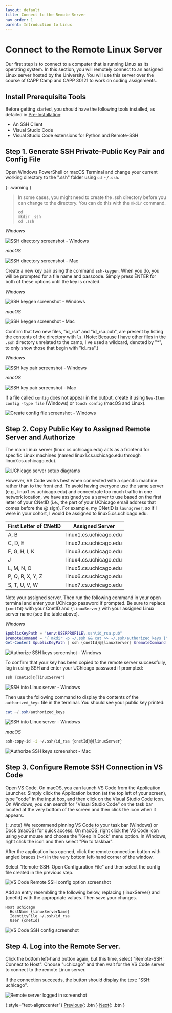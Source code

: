 ```yaml
---
layout: default
title: Connect to the Remote Server
nav_order: 1
parent: Introduction to Linux
---
```


# Connect to the Remote Linux Server

Our first step is to connect to a computer that is running Linux as its operating system. In this section, you will remotely connect to an assigned Linux server hosted by the University. You will use this server over the course of CAPP Camp and CAPP 30121 to work on coding assignments.

## Install Prerequisite Tools

Before getting started, you should have the following tools installed, as detailed in [Pre-Installation](../pre-installation/index.md):

- An SSH Client
- Visual Studio Code
- Visual Studio Code extensions for Python and Remote-SSH

## Step 1. Generate SSH Private-Public Key Pair and Config File

Open Windows PowerShell or macOS Terminal and change your current working directory to the ".ssh" folder using `cd ~/.ssh`.

{: .warning }
> In some cases, you might need to create the .ssh directory before you can change to the directory. You can do this with the `mkdir` command.
>
> ```
> cd
> mkdir .ssh
> cd .ssh
> ```

_Windows_

![SSH directory screenshot - Windows](../assets/img/connect-remote-windows-1.png)

_macOS_

![SSH directory screenshot - Mac](../assets/img/cd-ssh-mac.png)

Create a new key pair using the command `ssh-keygen`. When you do, you will be prompted for a file name and passcode. Simply press ENTER for both of these options until the key is created.

_Windows_

![SSH keygen screenshot - Windows](../assets/img/connect-remote-windows-2.png)

_macOS_

![SSH keygen screenshot - Mac](../assets/img/ssh-keygen-mac.png)

Confirm that two new files, "id_rsa" and "id_rsa.pub", are present by listing the contents of the directory with `ls`. (Note: Because I have other files in the `.ssh` directory unrelated to the camp, I've used a wildcard, denoted by "*",  to only show those that begin with "id_rsa".)

_Windows_

![SSH key pair screenshot - Windows](../assets/img/connect-remote-windows-3.png)

_macOS_

![SSH key pair screenshot - Mac](../assets/img/ls-id-rsa-mac.png)

If a file called `config` does not appear in the output, create it using `New-Item config -type file` (Windows) or `touch config` (macOS and Linux).

![Create config file screenshot - Windows](../assets/img/connect-remote-windows-4.png)

## Step 2. Copy Public Key to Assigned Remote Server and Authorize

The main Linux server (linux.cs.uchicago.edu) acts as a frontend for specific Linux machines (named linux1.cs.uchicago.edu through linux7.cs.uchicago.edu).

![UChicago server setup diagrams](../assets/img/connect-remote-server-setup-1.png)

However, VS Code works best when connected with a specific machine rather than to the front end. To avoid having everyone use the same server (e.g., linux1.cs.uchicago.edu) and concentrate too much traffic in one network location, we have assigned you a server to use based on the first letter of your CNetID (i.e., the part of your UChicago email address that comes before the @ sign). For example, my CNetID is `launagreer`, so if I were in your cohort, I would be assigned to linux5.cs.uchicago.edu.

|First Letter of CNetID|Assigned Server|
|---|---|
|A, B|linux1.cs.uchicago.edu|
|C, D, E|linux2.cs.uchicago.edu|
|F, G, H, I, K|linux3.cs.uchicago.edu| 
|J|linux4.cs.uchicago.edu|
|L, M, N, O|linux5.cs.uchicago.edu|
|P, Q, R, X, Y, Z|linux6.cs.uchicago.edu|
|S, T, U, V, W|linux7.cs.uchicago.edu|

Note your assigned server. Then run the following command in your open terminal and enter your UChicago password if prompted. Be sure to replace `{cnetId}` with your CnetID and `{linuxServer}` with your assigned Linux server name (see the table above).

_Windows_

```powershell
$publicKeyPath = "$env:USERPROFILE\.ssh\id_rsa.pub"
$remoteCommand = "{ mkdir -p ~/.ssh && cat >> ~/.ssh/authorized_keys }"
Get-Content $publicKeyPath | ssh {cnetId}@{linuxServer} $remoteCommand
```

![Authorize SSH keys screenshot - Windows](../assets/img/connect-remote-windows-5.png)

To confirm that your key has been copied to the remote server successfully, log in using SSH and enter your UChicago password if prompted:

```powershell
ssh {cnetId}@{linuxServer}
```

![SSH into Linux server - Windows](../assets/img/connect-remote-windows-6.png)

Then use the following command to display the contents of the `authorized_keys` file in the terminal. You should see your public key printed:

```powershell
cat ~/.ssh/authorized_keys
```

![SSH into Linux server - Windows](../assets/img/connect-remote-windows-7.png)


_macOS_

```bash
ssh-copy-id -i ~/.ssh/id_rsa {cnetId}@{linuxServer}
```

![Authorize SSH keys screenshot - Mac](../assets/img/ssh-copy-id-mac.png)

## Step 3. Configure Remote SSH Connection in VS Code

Open VS Code. On macOS, you can launch VS Code from the Application Launcher. Simply click the Application button (at the top left of your screen), type "code" in the input box, and then click on the Visual Studio Code icon. On Windows, you can search for "Visual Studio Code" on the task bar located at the very bottom of the screen and then click the icon when it appears.

{: .note}
We recommend pinning VS Code to your task bar (Windows) or Dock (macOS) for quick access. On macOS, right click the VS Code icon using your mouse and choose the "Keep in Dock" menu option.  In Windows, right click the icon and then select "Pin to taskbar".

After the application has opened, click the remote connection button with angled braces (><) in the very bottom left-hand corner of the window.

Select "Remote-SSH: Open Configuration File" and then select the config file created in the previous step.

![VS Code Remote SSH config option screenshot](../assets/img/connect-remote-vs-code-1.png)

Add an entry resembling the following below, replacing {linuxServer} and {cnetId} with the appropriate values. Then save your changes.

```
Host uchicago
  HostName {linuxServerName}
  IdentityFile ~/.ssh/id_rsa
  User {cnetId}
```

![VS Code SSH config screenshot ](../assets/img/connect-remote-vs-code-2.png)

## Step 4. Log into the Remote Server.

Click the bottom left-hand button again, but this time, select "Remote-SSH: Connect to Host". Choose "uchicago" and then wait for the VS Code server to connect to the remote Linux server.

If the connection succeeds, the button should display the text: "SSH: uchicago".

![Remote server logged in screenshot](../assets/img/connect-remote-vs-code-3.png)

{:style="text-align:center"}
[Previous](./index.html){: .btn } [Next](./2-vs-code-layout.html){: .btn }

